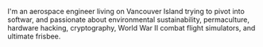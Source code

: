 I'm an aerospace engineer living on Vancouver Island trying to pivot into softwar, and passionate about environmental sustainability, permaculture, hardware hacking, cryptography, World War II combat flight simulators, and ultimate frisbee.
